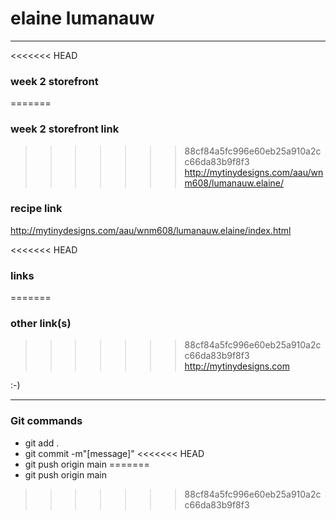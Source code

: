 # elaine lumanauw
---

<<<<<<< HEAD
### week 2 storefront
=======
### week 2 storefront link
>>>>>>> 88cf84a5fc996e60eb25a910a2cc66da83b9f8f3
http://mytinydesigns.com/aau/wnm608/lumanauw.elaine/

### recipe link
http://mytinydesigns.com/aau/wnm608/lumanauw.elaine/index.html

<<<<<<< HEAD
### links
=======
### other link(s)
>>>>>>> 88cf84a5fc996e60eb25a910a2cc66da83b9f8f3
http://mytinydesigns.com

:-)

---
### Git commands
- git add .
- git commit -m"[message]"
<<<<<<< HEAD
- git push origin main
=======
- git push origin main
>>>>>>> 88cf84a5fc996e60eb25a910a2cc66da83b9f8f3
